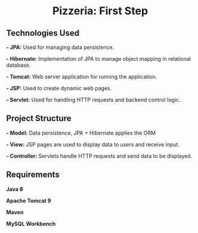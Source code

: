 <h1 align="center" id="title">Pizzeria: First Step</h1>

<h2>Technologies Used</h2>
<p id="description"><b>- JPA:</b> Used for managing data persistence.</p>
<p id="description"><b>- Hibernate:</b> Implementation of JPA to manage object mapping in relational database.</p>
<p id="description"><b>- Tomcat:</b> Web server application for running the application.</p>
<p id="description"><b>- JSP:</b> Used to create dynamic web pages.</p>
<p id="description"><b>- Servlet:</b> Used for handling HTTP requests and backend control logic.</p>

<h2>Project Structure</h2>
<p id="description"><b>- Model:</b> Data persistence, JPA + Hibernate applies the ORM</p>
<p id="description"><b>- View:</b> JSP pages are used to display data to users and receive input.</p>
<p id="description"><b>- Controller:</b> Servlets handle HTTP requests and send data to be displayed.</p>

<h2>Requirements</h2>
<p id="description"><b>Java 8</b></p>
<p id="description"><b>Apache Tomcat 9</b></p>
<p id="description"><b>Maven</b></p>
<p id="description"><b>MySQL Workbench</b></p>
